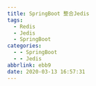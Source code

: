 ```yaml
---
title: SpringBoot 整合Jedis
tags:
  - Redis
  - Jedis
  - SpringBoot
categories:
  - - SpringBoot
  - - Jedis
abbrlink: ebb9
date: 2020-03-13 16:57:31
---
```


